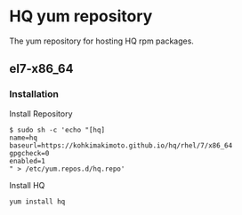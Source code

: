 # HQ yum repository

The yum repository for hosting HQ rpm packages.

## el7-x86_64

### Installation

Install Repository

```
$ sudo sh -c 'echo "[hq]
name=hq
baseurl=https://kohkimakimoto.github.io/hq/rhel/7/x86_64
gpgcheck=0
enabled=1
" > /etc/yum.repos.d/hq.repo'
```

Install HQ

```bash
yum install hq
```
